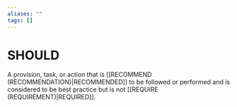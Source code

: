 ```yaml
---
aliases: ""
tags: []
---
```

# SHOULD
A provision, task, or action that is [[RECOMMEND (RECOMMENDATION)|RECOMMENDED]] to be followed or performed and is considered to be best practice but is not [[REQUIRE (REQUIREMENT)|REQUIRED]].